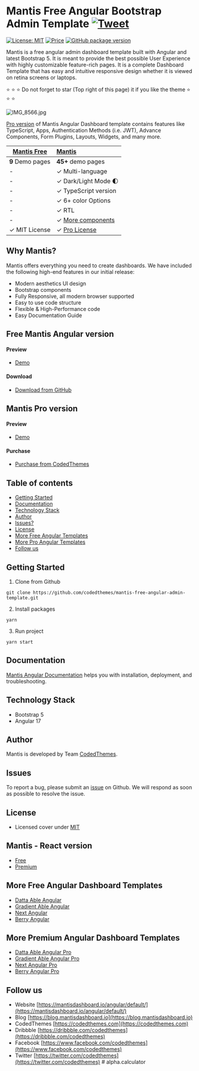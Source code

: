 # Mantis Free Angular Bootstrap Admin Template [![Tweet](https://img.shields.io/twitter/url/http/shields.io.svg?style=social)](https://twitter.com/intent/tweet?text=Get%20Mantis%20Angular%20-%20The%20most%20Beautiful%20Bootstrap%20Designed%20Admin%20Dashboard%20Template%20&url=https://mantisdashboard.io&via=codedthemes&hashtags=angular,webdev,developers,javascript)

[![License: MIT](https://img.shields.io/badge/License-MIT-yellow.svg)](https://opensource.org/licenses/MIT)
[![Price](https://img.shields.io/badge/price-FREE-0098f7.svg)](https://github.com/codedthemes/mantis-free-angular-admin-template/blob/main/LICENSE)
[![GitHub package version](https://img.shields.io/github/package-json/v/codedthemes/mantis-free-angular-admin-template)](https://github.com/codedthemes/mantis-free-angular-admin-template/)

Mantis is a free angular admin dashboard template built with Angular and latest Bootstrap 5. It is meant to provide the best possible User Experience with highly customizable feature-rich pages. It is a complete Dashboard Template that has easy and intuitive responsive design whether it is viewed on retina screens or laptops.

:star: :star: :star: Do not forget to star (Top right of this page) it if you like the theme :star: :star: :star:

![IMG_8566.jpg](https://org-public-assets.s3.us-west-2.amazonaws.com/Free-Version-Banners/GITHUB-FREE-ANGULAR-REPO%20-%20Mantis.jpg)

[Pro version](https://codedthemes.com/item/mantis-angular-admin-template/?utm_source=free_demo&utm_medium=codedthemes&utm_campaign=button_download_premium) of Mantis Angular Dashboard template contains features like TypeScript, Apps, Authentication Methods (i.e. JWT), Advance Components, Form Plugins, Layouts, Widgets, and many more.

| [Mantis Free](https://mantisdashboard.io/angular/free/) | [Mantis](https://codedthemes.com/item/mantis-angular-admin-template/?utm_source=free_demo&utm_medium=codedthemes&utm_campaign=button_download_premium)            |
| ------------------------------------------------------- | :------------------------------------------------------------------------------- |
| **9** Demo pages                                        | **45+** demo pages                                                               |
| -                                                       | ✓ Multi-language                                                                 |
| -                                                       | ✓ Dark/Light Mode 🌓                                                             |
| -                                                       | ✓ TypeScript version                                                             |
| -                                                       | ✓ 6+ color Options                                                               |
| -                                                       | ✓ RTL                                                                            |
| -                                                       | ✓ [More components](https://mantisdashboard.io/angular/default/components/basic/alert) |
| ✓ MIT License                                           | ✓ [Pro License](https://codedthemes.com/item/mantis-angular-admin-template/?utm_source=free_demo&utm_medium=codedthemes&utm_campaign=button_download_premium) |

## Why Mantis?

Mantis offers everything you need to create dashboards. We have included the following high-end features in our initial release:

- Modern aesthetics UI design
- Bootstrap components
- Fully Responsive, all modern browser supported
- Easy to use code structure
- Flexible & High-Performance code
- Easy Documentation Guide

## Free Mantis Angular version

#### Preview

- [Demo](https://mantisdashboard.io/angular/free/)

#### Download

- [Download from GitHub](https://github.com/codedthemes/mantis-free-angular-admin-template)

## Mantis Pro version

#### Preview

- [Demo](https://mantisdashboard.io/angular/default)

#### Purchase

- [Purchase from CodedThemes](https://codedthemes.com/item/mantis-angular-admin-template/?utm_source=free_demo&utm_medium=codedthemes&utm_campaign=button_download_premium)

## Table of contents

- [Getting Started](#getting-started)
- [Documentation](#documentation)
- [Technology Stack](#technology-stack)
- [Author](#author)
- [Issues?](#issues)
- [License](#license)
- [More Free Angular Templates](#more-free-angular-dashboard-templates)
- [More Pro Angular Templates](#more-premium-angular-dashboard-templates)
- [Follow us](#follow-us)

## Getting Started

1. Clone from Github

```
git clone https://github.com/codedthemes/mantis-free-angular-admin-template.git
```

2. Install packages

```
yarn
```

3. Run project

```
yarn start
```

## Documentation

[Mantis Angular Documentation](https://codedthemes.gitbook.io/mantis-angular/) helps you with installation, deployment, and troubleshooting.

## Technology Stack

- Bootstrap 5
- Angular 17

## Author

Mantis is developed by Team [CodedThemes](https://codedthemes.com).

## Issues

To report a bug, please submit an [issue](https://github.com/codedthemes/mantis-free-angular-admin-template/issues) on Github. We will respond as soon as possible to resolve the issue.

## License

- Licensed cover under [MIT](https://github.com/codedthemes/mantis-free-angular-admin-template/blob/master/LICENSE)

## Mantis - React version

- [Free](https://mantisdashboard.io/free/)
- [Premium](https://mui.com/store/items/mantis-react-admin-dashboard-template/)

## More Free Angular Dashboard Templates

- [Datta Able Angular](https://codedthemes.com/item/datta-able-angular-lite/)
- [Gradient Able Angular](https://codedthemes.com/item/gradient-able-angular-free-admin-template/)
- [Next Angular](https://codedthemes.com/item/next-free-admin-template/)
- [Berry Angular](https://codedthemes.com/item/berry-angular-free-admin-template/)

## More Premium Angular Dashboard Templates

- [Datta Able Angular Pro](https://codedthemes.com/item/datta-able-angular/?utm_source=free_demo&utm_medium=codedthemes&utm_campaign=button_download_premium)
- [Gradient Able Angular Pro](https://codedthemes.com/item/gradient-able-angular-admin-template/?utm_source=free_demo&utm_medium=codedthemes&utm_campaign=button_download_premium)
- [Next Angular Pro](https://codedthemes.com/item/next-angular-admin-template/)
- [Berry Angular Pro](https://codedthemes.com/item/berry-angular-admin-dashboard-template/?utm_source=free_demo&utm_medium=codedthemes&utm_campaign=button_download_premium)

## Follow us

- Website [https://mantisdashboard.io/angular/default/](https://mantisdashboard.io/angular/default/)
- Blog [https://blog.mantisdashboard.io](https://blog.mantisdashboard.io)
- CodedThemes [https://codedthemes.com](https://codedthemes.com)
- Dribbble [https://dribbble.com/codedthemes](https://dribbble.com/codedthemes)
- Facebook [https://www.facebook.com/codedthemes](https://www.facebook.com/codedthemes)
- Twitter [https://twitter.com/codedthemes](https://twitter.com/codedthemes)
#   a l p h a . c a l c u l a t o r  
 